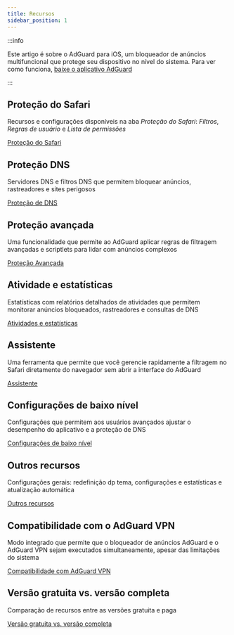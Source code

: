 ```yaml
---
title: Recursos
sidebar_position: 1
---
```


:::info

Este artigo é sobre o AdGuard para iOS, um bloqueador de anúncios multifuncional que protege seu dispositivo no nível do sistema. Para ver como funciona, [baixe o aplicativo AdGuard](https://agrd.io/download-kb-adblock)

:::

## Proteção do Safari

Recursos e configurações disponíveis na aba _Proteção do Safari_: _Filtros_, _Regras de usuário_ e _Lista de permissões_

[Proteção do Safari](/adguard-for-ios/features/safari-protection.md)

## Proteção DNS

Servidores DNS e filtros DNS que permitem bloquear anúncios, rastreadores e sites perigosos

[Proteção de DNS](/adguard-for-ios/features/dns-protection/)

## Proteção avançada

Uma funcionalidade que permite ao AdGuard aplicar regras de filtragem avançadas e scriptlets para lidar com anúncios complexos

[Proteção Avançada](/adguard-for-ios/features/advanced-protection.md)

## Atividade e estatísticas

Estatísticas com relatórios detalhados de atividades que permitem monitorar anúncios bloqueados, rastreadores e consultas de DNS

[Atividades e estatísticas](/adguard-for-ios/features/activity.md)

## Assistente

Uma ferramenta que permite que você gerencie rapidamente a filtragem no Safari diretamente do navegador sem abrir a interface do AdGuard

[Assistente](/adguard-for-ios/features/assistant.md)

## Configurações de baixo nível

Configurações que permitem aos usuários avançados ajustar o desempenho do aplicativo e a proteção de DNS

[Configurações de baixo nível](/adguard-for-ios/features/low-level-settings.md)

## Outros recursos

Configurações gerais: redefinição dp tema, configurações e estatísticas e atualização automática

[Outros recursos](/adguard-for-ios/features/other-features.md)

## Compatibilidade com o AdGuard VPN

Modo integrado que permite que o bloqueador de anúncios AdGuard e o AdGuard VPN sejam executados simultaneamente, apesar das limitações do sistema

[Compatibilidade com AdGuard VPN](/adguard-for-ios/features/compatibility-with-adguard-vpn.md)

## Versão gratuita vs. versão completa

Comparação de recursos entre as versões gratuita e paga

[Versão gratuita vs. versão completa](/adguard-for-ios/features/free-vs-full.md)
